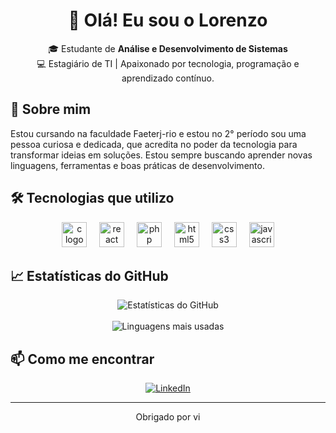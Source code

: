 <h1 align="center">👋 Olá! Eu sou o Lorenzo</h1>

<p align="center">
  🎓 Estudante de <strong>Análise e Desenvolvimento de Sistemas</strong> <br>
  💻 Estagiário de TI | Apaixonado por tecnologia, programação e aprendizado contínuo.
</p>


## 🚀 Sobre mim

Estou cursando na faculdade Faeterj-rio e estou no 2° período sou uma pessoa curiosa e dedicada, que acredita no poder da tecnologia para transformar ideias em soluções. Estou sempre buscando aprender novas linguagens, ferramentas e boas práticas de desenvolvimento.



## 🛠️ Tecnologias que utilizo

<div align="center">
  <img src = "https://skillicons.dev/icons?i=c" height = "40" alt = "c logo" />
  <img width = "12" />
  <img src = "https://skillicons.dev/icons?i=react" height = "40" alt = "react logo" />
  <img width = "12" />
  <img src = "https://skillicons.dev/icons?i=php" height = "40" alt = "php logo" />
  <img width = "12" />
  <img src = "https://skillicons.dev/icons?i=html" height = "40" alt = "html5 logo" />
  <img width = "12" />
  <img src = "https://skillicons.dev/icons?i=css" height = "40" alt = "css3 logo" />
  <img width = "12" />
  <img src = "https://skillicons.dev/icons?i=js" height = "40" alt = "javascript logo" />
</div>


## 📈 Estatísticas do GitHub

<p align="center">
  <img src="https://github-readme-stats.vercel.app/api?username=hashigt&show_icons=true&theme=github_dark&include_all_commits=true&count_private=true" alt="Estatísticas do GitHub"/>
  <br><br>
  <img src="https://github-readme-stats.vercel.app/api/top-langs/?username=hashigt&layout=compact&theme=github_dark&langs_count=6" alt="Linguagens mais usadas"/>
</p>


## 📫 Como me encontrar

<p align="center">
  <a href="https://linkedin.com/in/lorenzo-trindade-72a665256" target="_blank">
    <img src="https://img.shields.io/badge/-LinkedIn-%230077B5?style=for-the-badge&logo=linkedin&logoColor=white" alt="LinkedIn">
  </a>
</p>

---

<p align="center">
  Obrigado por vi
